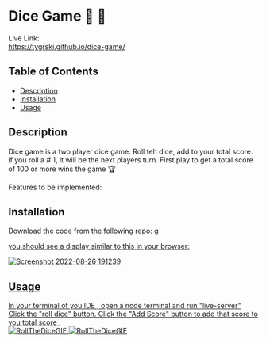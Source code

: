 # Dice Game  🎲 🎲
Live Link:<br>
https://tygrski.github.io/dice-game/

## Table of Contents
* [Description](#description)
* [Installation](#installation)
* [Usage](#usage)

## Description

Dice game is a two player dice game. Roll teh dice, add to your total score. if you roll a # 1, it will be the next players turn. First play to get a total score of 100 or more wins the game 🏆

Features to be implemented:


## Installation

</a>Download the code from the following repo: <a href="git@github.com:tygrski/dice-game.git" target="_blank">g

you should see a display similar to this in your browser:

![Screenshot 2022-08-26 191239](https://user-images.githubusercontent.com/77369211/187006236-d0021cfe-887d-4a11-adcd-3cd3a574395c.jpg)

## Usage

In your terminal of you IDE , open a node terminal and run "live-server"
Click the "roll dice" button. Click the  "Add Score" button to add that score to you total score .<br>
![RollTheDiceGIF](https://user-images.githubusercontent.com/77369211/187006339-15fa794b-a40d-4478-ac15-312c1b91d333.gif)
![RollTheDiceGIF](https://user-images.githubusercontent.com/77369211/187006339-15fa794b-a40d-4478-ac15-312c1b91d333.gif)
